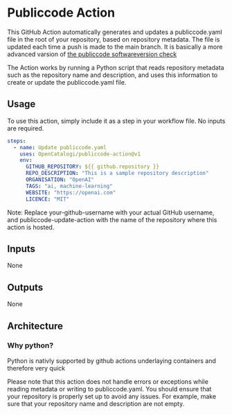# Publiccode Action
This GitHub Action automatically generates and updates a publiccode.yaml file in the root of your repository, based on repository metadata. The file is updated each time a push is made to the main branch. It is basically a more advanced varsion of [the publiccode softwareversion check](https://github.com/italia/publiccode-softwareversion-check-action/tree/master)

The Action works by running a Python script that reads repository metadata such as the repository name and description, and uses this information to create or update the publiccode.yaml file.

## Usage
To use this action, simply include it as a step in your workflow file. No inputs are required.

````yaml
steps:
  - name: Update publiccode.yaml
    uses: OpenCatalogi/publiccode-action@v1
    env:
      GITHUB_REPOSITORY: ${{ github.repository }}
      REPO_DESCRIPTION: "This is a sample repository description"
      ORGANISATION: "OpenAI"
      TAGS: "ai, machine-learning"
      WEBSITE: "https://openai.com"
      LICENCE: "MIT"
````
Note: Replace your-github-username with your actual GitHub username, and publiccode-update-action with the name of the repository where this action is hosted.

## Inputs
None

## Outputs
None

## Architecture
### Why python?
Python is nativly supported by github actions underlaying containers and therefore very quick

Please note that this action does not handle errors or exceptions while reading metadata or writing to publiccode.yaml. You should ensure that your repository is properly set up to avoid any issues. For example, make sure that your repository name and description are not empty.
